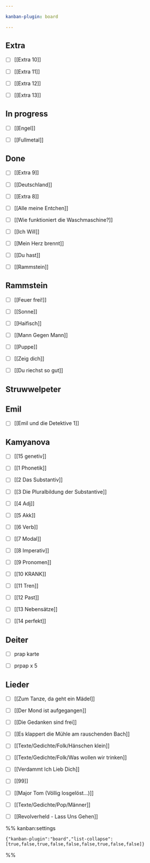 ```yaml
---

kanban-plugin: board

---
```


## Extra

- [ ] [[Extra 10]]
- [ ] [[Extra 11]]
- [ ] [[Extra 12]]
- [ ] [[Extra 13]]


## In progress

- [ ] [[Engel]]
- [ ] [[Fullmetal]]


## Done

- [ ] [[Extra 9]]
- [ ] [[Deutschland]]
- [ ] [[Extra 8]]
- [ ] [[Alle meine Entchen]]
- [ ] [[Wie funktioniert die Waschmaschine?]]
- [ ] [[Ich Will]]
- [ ] [[Mein Herz brennt]]
- [ ] [[Du hast]]
- [ ] [[Rammstein]]


## Rammstein

- [ ] [[Feuer frei!]]
- [ ] [[Sonne]]
- [ ] [[Haifisch]]
- [ ] [[Mann Gegen Mann]]
- [ ] [[Puppe]]
- [ ] [[Zeig dich]]
- [ ] [[Du riechst so gut]]


## Struwwelpeter



## Emil

- [ ] [[Emil und die Detektive 1]]


## Kamyanova

- [ ] [[15 genetiv]]
- [ ] [[1 Phonetik]]
- [ ] [[2 Das Substantiv]]
- [ ] [[3 Die Pluralbildung der Substantive]]
- [ ] [[4 Adj]]
- [ ] [[5 Akk]]
- [ ] [[6 Verb]]
- [ ] [[7 Modal]]
- [ ] [[8 Imperativ]]
- [ ] [[9 Pronomen]]
- [ ] [[10 KRANK]]
- [ ] [[11 Tren]]
- [ ] [[12 Past]]
- [ ] [[13 Nebensätze]]
- [ ] [[14 perfekt]]


## Deiter

- [ ] prap karte
- [ ] prpap x 5


## Lieder

- [ ] [[Zum Tanze, da geht ein Mädel]]
- [ ] [[Der Mond ist aufgegangen]]
- [ ] [[Die Gedanken sind frei]]
- [ ] [[Es klappert die Mühle am rauschenden Bach]]
- [ ] [[Texte/Gedichte/Folk/Hänschen klein]]
- [ ] [[Texte/Gedichte/Folk/Was wollen wir trinken]]
- [ ] [[Verdammt Ich Lieb Dich]]
- [ ] [[99]]
- [ ] [[Major Tom (Völlig losgelöst...)]]
- [ ] [[Texte/Gedichte/Pop/Männer]]
- [ ] [[Revolverheld - Lass Uns Gehen]]




%% kanban:settings
```
{"kanban-plugin":"board","list-collapse":[true,false,true,false,false,false,true,false,false]}
```
%%